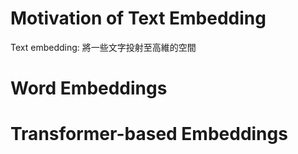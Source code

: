 # Motivation of Text Embedding
Text embedding: 將一些文字投射至高維的空間
# Word Embeddings

# Transformer-based Embeddings